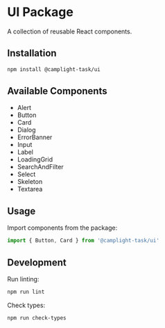 # UI Package

A collection of reusable React components.

## Installation

```bash
npm install @camplight-task/ui
```

## Available Components

- Alert
- Button
- Card
- Dialog
- ErrorBanner
- Input
- Label
- LoadingGrid
- SearchAndFilter
- Select
- Skeleton
- Textarea

## Usage

Import components from the package:

```jsx
import { Button, Card } from '@camplight-task/ui'
```

## Development

Run linting:
```bash
npm run lint
```

Check types:
```bash
npm run check-types
```